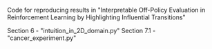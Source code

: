 Code for reproducing results in "Interpretable Off-Policy Evaluation in Reinforcement Learning 
by Highlighting Influential Transitions"

Section 6 - "intuition_in_2D_domain.py"
Section 7.1 - "cancer_experiment.py"
